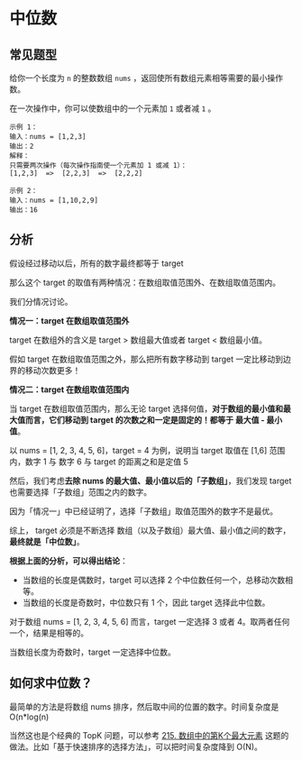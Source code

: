 # 中位数

## 常见题型

给你一个长度为 `n` 的整数数组 `nums` ，返回使所有数组元素相等需要的最小操作数。

在一次操作中，你可以使数组中的一个元素加 `1` 或者减 `1` 。

```
示例 1：
输入：nums = [1,2,3]
输出：2
解释：
只需要两次操作（每次操作指南使一个元素加 1 或减 1）：
[1,2,3]  =>  [2,2,3]  =>  [2,2,2]

示例 2：
输入：nums = [1,10,2,9]
输出：16
```

## 分析

假设经过移动以后，所有的数字最终都等于 target

那么这个 target 的取值有两种情况：在数组取值范围外、在数组取值范围内。

我们分情况讨论。

**情况一：target 在数组取值范围外**

target 在数组外的含义是 target > 数组最大值或者 target < 数组最小值。

假如 target 在数组取值范围之外，那么把所有数字移动到 target 一定比移动到边界的移动次数更多！

**情况二：target 在数组取值范围内**

当 target 在数组取值范围内，那么无论 target 选择何值，**对于数组的最小值和最大值而言，它们移动到 target 的次数之和一定是固定的！都等于 最大值 - 最小值**。

以 nums = [1, 2, 3, 4, 5, 6]，target = 4 为例，说明当 target 取值在 [1,6] 范围内，数字 1 与 数字 6 与 target 的距离之和是定值 5



然后，我们考虑**去除 nums 的最大值、最小值以后的「子数组」**，我们发现 target 也需要选择「子数组」范围之内的数字。

因为「情况一」中已经证明了，选择「子数组」取值范围外的数字不是最优。

综上， target 必须是不断选择 数组（以及子数组）最大值、最小值之间的数字，**最终就是「中位数」**。

**根据上面的分析，可以得出结论**：

- 当数组的长度是偶数时，target 可以选择 2 个中位数任何一个，总移动次数相等。
- 当数组的长度是奇数时，中位数只有 1 个，因此 target 选择此中位数。

对于数组 nums = [1, 2, 3, 4, 5, 6] 而言，target 一定选择 3 或者 4。取两者任何一个，结果是相等的。

当数组长度为奇数时，target 一定选择中位数。

## 如何求中位数？

最简单的方法是将数组 nums 排序，然后取中间的位置的数字。时间复杂度是 O(n*log(n)

当然这也是个经典的 TopK 问题，可以参考 [215. 数组中的第K个最大元素](https://leetcode.cn/problems/kth-largest-element-in-an-array/) 这题的做法。比如「基于快速排序的选择方法」，可以把时间复杂度降到 O(N)。
